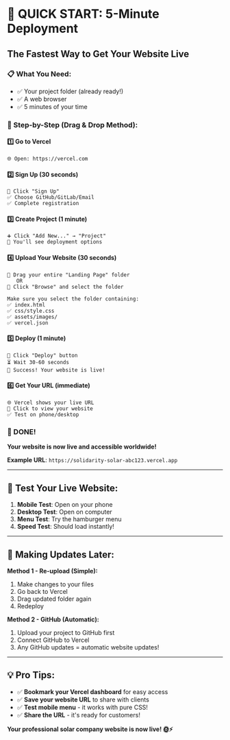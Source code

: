 # 🚀 QUICK START: 5-Minute Deployment

## The Fastest Way to Get Your Website Live

### 📋 What You Need:
- ✅ Your project folder (already ready!)
- ✅ A web browser
- ✅ 5 minutes of your time

### 🎯 Step-by-Step (Drag & Drop Method):

#### 1️⃣ Go to Vercel
```
🌐 Open: https://vercel.com
```

#### 2️⃣ Sign Up (30 seconds)
```
👤 Click "Sign Up" 
✅ Choose GitHub/GitLab/Email
✅ Complete registration
```

#### 3️⃣ Create Project (1 minute)
```
➕ Click "Add New..." → "Project"
📂 You'll see deployment options
```

#### 4️⃣ Upload Your Website (30 seconds)
```
📁 Drag your entire "Landing Page" folder 
   OR
📁 Click "Browse" and select the folder

Make sure you select the folder containing:
✅ index.html
✅ css/style.css
✅ assets/images/
✅ vercel.json
```

#### 5️⃣ Deploy (1 minute)
```
🚀 Click "Deploy" button
⏳ Wait 30-60 seconds
🎉 Success! Your website is live!
```

#### 6️⃣ Get Your URL (immediate)
```
🌐 Vercel shows your live URL
📱 Click to view your website
✅ Test on phone/desktop
```

### 🎊 DONE!
**Your website is now live and accessible worldwide!**

**Example URL**: `https://solidarity-solar-abc123.vercel.app`

---

## 📱 Test Your Live Website:

1. **Mobile Test**: Open on your phone
2. **Desktop Test**: Open on computer  
3. **Menu Test**: Try the hamburger menu
4. **Speed Test**: Should load instantly!

---

## 🔄 Making Updates Later:

**Method 1 - Re-upload (Simple):**
1. Make changes to your files
2. Go back to Vercel
3. Drag updated folder again
4. Redeploy

**Method 2 - GitHub (Automatic):**
1. Upload your project to GitHub first
2. Connect GitHub to Vercel
3. Any GitHub updates = automatic website updates!

---

## 💡 Pro Tips:

- ✅ **Bookmark your Vercel dashboard** for easy access
- ✅ **Save your website URL** to share with clients
- ✅ **Test mobile menu** - it works with pure CSS!
- ✅ **Share the URL** - it's ready for customers!

**Your professional solar company website is now live! 🌞⚡**
